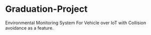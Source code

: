 # Graduation-Project
Environmental Monitoring System For Vehicle over IoT with Collision avoidance as a feature.
